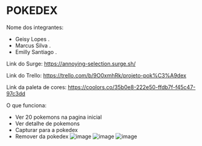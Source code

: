 # POKEDEX

Nome dos integrantes: 
- Geisy Lopes .
- Marcus Silva .
- Emilly Santiago .

Link do Surge: https://annoying-selection.surge.sh/

Link do Trello: https://trello.com/b/9O0xmhRk/projeto-pok%C3%A9dex

Link da paleta de cores: https://coolors.co/35b0e8-222e50-ffdb7f-f45c47-97c3dd

O que funciona:
- Ver 20 pokemons na pagina inicial
- Ver detalhe de pokemons
- Capturar para a pokedex
- Remover da pokedex
![image](https://user-images.githubusercontent.com/88055022/138513400-3b75e581-1354-4952-8f56-9ce631acb29b.png)
![image](https://user-images.githubusercontent.com/88055022/138513424-74b29e1c-3571-4a67-824d-c22c583e5281.png)
![image](https://user-images.githubusercontent.com/88055022/138513458-748ac17a-2470-4104-a529-a0a13e8c3302.png)
